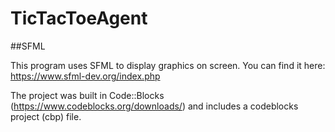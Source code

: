 # TicTacToeAgent

##SFML

This program uses SFML to display graphics on screen. You can find it here: https://www.sfml-dev.org/index.php

The project was built in Code::Blocks (https://www.codeblocks.org/downloads/) and includes a codeblocks project (cbp) file.
